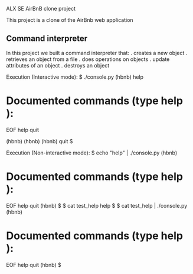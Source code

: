 ALX SE AirBnB clone project

This project is a clone of the AirBnb web application

Command interpreter
-------------------
In this project we built a  command interpreter that:
. creates a new object
. retrieves an object from a file
. does operations on objects
. update attributes of an object
. destroys an object

Execution (Interactive mode):
$ ./console.py
(hbnb) help

Documented commands (type help <topic>):
========================================
EOF  help  quit

(hbnb) 
(hbnb) 
(hbnb) quit
$

Execution (Non-interactive mode):
$ echo "help" | ./console.py
(hbnb)

Documented commands (type help <topic>):
========================================
EOF  help  quit
(hbnb) 
$
$ cat test_help
help
$
$ cat test_help | ./console.py
(hbnb)

Documented commands (type help <topic>):
========================================
EOF  help  quit
(hbnb) 
$
